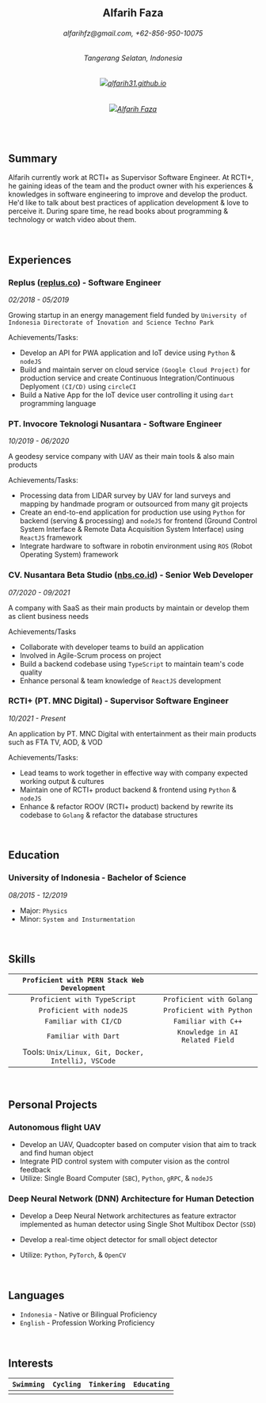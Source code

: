<center>
<h2>Alfarih Faza</h2>
<h6>alfarihfz@gmail.com, +62-856-950-10075</h6>
<h6>Tangerang Selatan, Indonesia</h6>
<h6><img src="https://img.icons8.com/material-outlined/24/000000/github.png"/><a href="https://alfarih31.github.io" target="_blank">alfarih31.github.io</a></h6>
<h6><img src="https://img.icons8.com/color/24/000000/linkedin.png"/><a href="https://www.linkedin.com/in/alfarih-faza/" target="_blank">Alfarih Faza</a></h6>
</center>


&ensp;

## Summary

Alfarih currently work at RCTI+ as Supervisor Software Engineer. At RCTI+, he gaining ideas of the team and the product owner with his experiences & knowledges in software engineering to improve and develop the product. He'd like to talk about best practices of application development & love to perceive it. During spare time, he read books about programming & technology or watch video about them.

&ensp;

## Experiences

### Replus ([replus.co](https://replus.co)) - Software Engineer

*02/2018 - 05/2019*

Growing startup in an energy management field funded by `University of Indonesia Directorate of Inovation and Science Techno Park`

Achievements/Tasks:
- Develop an API for PWA application and IoT device using `Python` & `nodeJS`
- Build and maintain server on cloud service `(Google Cloud Project)` for production service and create Continuous Integration/Continuous Deplyoment `(CI/CD)` using `circleCI`
- Build a Native App for the IoT device user controlling it using `dart` programming language

### PT. Invocore Teknologi Nusantara - Software Engineer

*10/2019 - 06/2020*

A geodesy service company with UAV as their main tools & also main products

Achievements/Tasks:
- Processing data from LIDAR survey by UAV for land surveys and mapping by handmade program or outsourced from many git projects
- Create an end-to-end application for production use using `Python` for backend (serving & processing) and `nodeJS` for frontend (Ground Control System Interface & Remote Data Acquisition System Interface) using `ReactJS` framework
- Integrate hardware to software in robotin environment using `ROS` (Robot Operating System) framework

### CV. Nusantara Beta Studio ([nbs.co.id](https://nbs.co.id/)) - Senior Web Developer

*07/2020 - 09/2021*

A company with SaaS as their main products by maintain or develop them as client business needs

Achievements/Tasks

- Collaborate with developer teams to build an application
- Involved in Agile-Scrum process on project
- Build a backend codebase using `TypeScript` to maintain team's code quality
- Enhance personal & team knowledge of `ReactJS` development

### RCTI+ (PT. MNC Digital) - Supervisor Software Engineer

*10/2021 - Present*


An application by PT. MNC Digital with entertainment as their main products such as FTA TV, AOD, & VOD

Achievements/Tasks:

- Lead teams to work together in effective way with company expected working output & cultures
- Maintain one of RCTI+ product backend & frontend using `Python` & `nodeJS`
- Enhance & refactor ROOV (RCTI+ product) backend by rewrite its codebase to `Golang` & refactor the database structures

&ensp;

## Education

### University of Indonesia - Bachelor of Science

*08/2015 - 12/2019*

- Major: `Physics`
- Minor: `System and Insturmentation`

&ensp;

## Skills

|  `Proficient with PERN Stack Web Development`    |                                    |
| :----------------------------------------------: | :--------------------------------: |
| `Proficient with TypeScript`                     | `Proficient with Golang`           |
| `Proficient with nodeJS`                         | `Proficient with Python`           |
| `Familiar with CI/CD`                            | `Familiar with C++`                |
| `Familiar with Dart`                             | `Knowledge in AI Related Field`    |
| Tools: `Unix/Linux, Git, Docker, IntelliJ, VSCode`                                    |


&ensp;

## Personal Projects

### Autonomous flight UAV

- Develop an UAV, Quadcopter based on computer vision that aim to track and find human object
- Integrate PID control system with computer vision as the control feedback
- Utilize: Single Board Computer (`SBC`), `Python`, `gRPC`, & `nodeJS`

### Deep Neural Network (DNN) Architecture for Human Detection

- Develop a Deep Neural Network architectures as feature extractor implemented as human detector using Single Shot Multibox Dector (`SSD`)

- Develop a real-time object detector for small object detector

- Utilize: `Python`, `PyTorch`, & `OpenCV`

&ensp;

## Languages

- `Indonesia` - Native or Bilingual Proficiency
- `English` - Profession Working Proficiency

&ensp;

## Interests


| `Swimming` | `Cycling` | `Tinkering` | `Educating` |
| ---------- | --------- | ----------- | ----------- |
| | | | |
